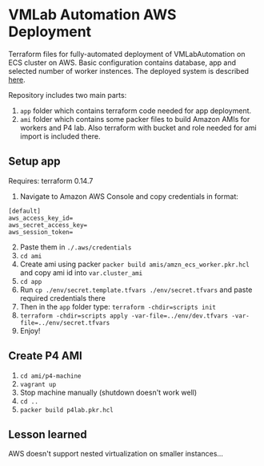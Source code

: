# VMLab Automation AWS Deployment
Terraform files for fully-automated deployment of VMLabAutomation on ECS cluster on AWS. Basic configuration contains database, app and selected number of worker instences. 
The deployed system is described [here](https://github.com/VM-Lab-Automation/VM-Lab-Automation). 

Repository includes two main parts:
1. `app` folder which contains terraform code needed for app deployment.
2. `ami` folder which contains some packer files to build Amazon AMIs for workers and P4 lab. Also terraform with bucket and role needed for ami import is included there.

## Setup app
Requires: terraform 0.14.7 

1. Navigate to Amazon AWS Console and copy credentials in format:
```
[default]
aws_access_key_id=
aws_secret_access_key=
aws_session_token=
```
2. Paste them in `./.aws/credentials`
3. `cd ami`
4. Create ami using packer `packer build amis/amzn_ecs_worker.pkr.hcl` and copy ami id into `var.cluster_ami`
5. `cd app`
6. Run `cp ./env/secret.template.tfvars ./env/secret.tfvars` and paste required credentials there
7. Then in the `app` folder type: `terraform -chdir=scripts init`
8. `terraform -chdir=scripts apply -var-file=../env/dev.tfvars -var-file=../env/secret.tfvars` 
9. Enjoy! 

## Create P4 AMI 
1. `cd ami/p4-machine`
2. `vagrant up`
3. Stop machine manually (shutdown doesn't work well)
4. `cd ..`
5. `packer build p4lab.pkr.hcl` 

## Lesson learned
AWS doesn't support nested virtualization on smaller instances...